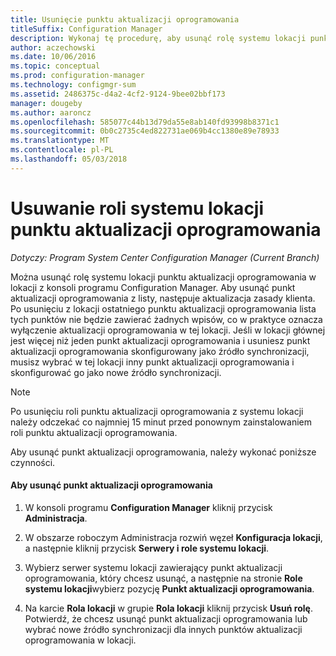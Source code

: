 ```yaml
---
title: Usunięcie punktu aktualizacji oprogramowania
titleSuffix: Configuration Manager
description: Wykonaj tę procedurę, aby usunąć rolę systemu lokacji punktu aktualizacji oprogramowania w lokacji z konsoli programu Configuration Manager.
author: aczechowski
ms.date: 10/06/2016
ms.topic: conceptual
ms.prod: configuration-manager
ms.technology: configmgr-sum
ms.assetid: 2486375c-d4a2-4cf2-9124-9bee02bbf173
manager: dougeby
ms.author: aaroncz
ms.openlocfilehash: 585077c44b13d79da55e8ab140fd93998b8371c1
ms.sourcegitcommit: 0b0c2735c4ed822731ae069b4cc1380e89e78933
ms.translationtype: MT
ms.contentlocale: pl-PL
ms.lasthandoff: 05/03/2018
---
```

#  <a name="BKMK_RemoveSUP"></a> Usuwanie roli systemu lokacji punktu aktualizacji oprogramowania  

*Dotyczy: Program System Center Configuration Manager (Current Branch)*

Można usunąć rolę systemu lokacji punktu aktualizacji oprogramowania w lokacji z konsoli programu Configuration Manager. Aby usunąć punkt aktualizacji oprogramowania z listy, następuje aktualizacja zasady klienta. Po usunięciu z lokacji ostatniego punktu aktualizacji oprogramowania lista tych punktów nie będzie zawierać żadnych wpisów, co w praktyce oznacza wyłączenie aktualizacji oprogramowania w tej lokacji. Jeśli w lokacji głównej jest więcej niż jeden punkt aktualizacji oprogramowania i usuniesz punkt aktualizacji oprogramowania skonfigurowany jako źródło synchronizacji, musisz wybrać w tej lokacji inny punkt aktualizacji oprogramowania i skonfigurować go jako nowe źródło synchronizacji.  

> [!NOTE]  
>  Po usunięciu roli punktu aktualizacji oprogramowania z systemu lokacji należy odczekać co najmniej 15 minut przed ponownym zainstalowaniem roli punktu aktualizacji oprogramowania.  

 Aby usunąć punkt aktualizacji oprogramowania, należy wykonać poniższe czynności.  

#### <a name="to-remove-the-software-update-point"></a>Aby usunąć punkt aktualizacji oprogramowania  

1.  W konsoli programu **Configuration Manager** kliknij przycisk **Administracja**.  

2.  W obszarze roboczym Administracja rozwiń węzeł **Konfiguracja lokacji**, a następnie kliknij przycisk **Serwery i role systemu lokacji**.  

3.  Wybierz serwer systemu lokacji zawierający punkt aktualizacji oprogramowania, który chcesz usunąć, a następnie na stronie **Role systemu lokacji**wybierz pozycję **Punkt aktualizacji oprogramowania**.  

4.  Na karcie **Rola lokacji** w grupie **Rola lokacji** kliknij przycisk **Usuń rolę**. Potwierdź, że chcesz usunąć punkt aktualizacji oprogramowania lub wybrać nowe źródło synchronizacji dla innych punktów aktualizacji oprogramowania w lokacji.  
